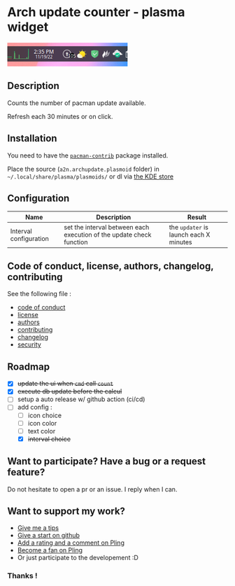 # Arch update counter - plasma widget

![screenshot of the plugin](git-assets/img/screenshot.png)

## Description

Counts the number of pacman update available.

Refresh each 30 minutes or on click.

## Installation

You need to have the [`pacman-contrib`](https://archlinux.org/packages/community/x86_64/pacman-contrib/) package installed.

Place the source (`a2n.archupdate.plasmoid` folder) in `~/.local/share/plasma/plasmoids/` or dl via [the KDE store](https://store.kde.org/browse?cat=418&ord=latest)

## Configuration

| Name | Description | Result |
|--|--|--|
| Interval configuration | set the interval between each execution of the update check function | the `updater` is launch each X minutes |

## Code of conduct, license, authors, changelog, contributing

See the following file :
- [code of conduct](CODE_OF_CONDUCT.md)
- [license](LICENSE)
- [authors](AUTHORS)
- [contributing](CONTRIBUTING.md)
- [changelog](CHANGELOG)
- [security](SECURITY.md)

## Roadmap

- [x] ~~update the ui when `cmd` call `count`~~
- [x] ~~execute db update before the calcul~~
- [ ] setup a auto release w/ github action (ci/cd)
- [ ] add config :
  - [ ] icon choice
  - [ ] icon color
  - [ ] text color
  - [x] ~~interval choice~~

## Want to participate? Have a bug or a request feature?

Do not hesitate to open a pr or an issue. I reply when I can.

## Want to support my work?

- [Give me a tips](https://ko-fi.com/a2n00)
- [Give a start on github](https://github.com/bouteillerAlan/archupdate)
- [Add a rating and a comment on Pling](https://www.pling.com/p/1940819/)
- [Become a fan on Pling](https://www.pling.com/p/1940819/)
- Or just participate to the developement :D

### Thanks !
